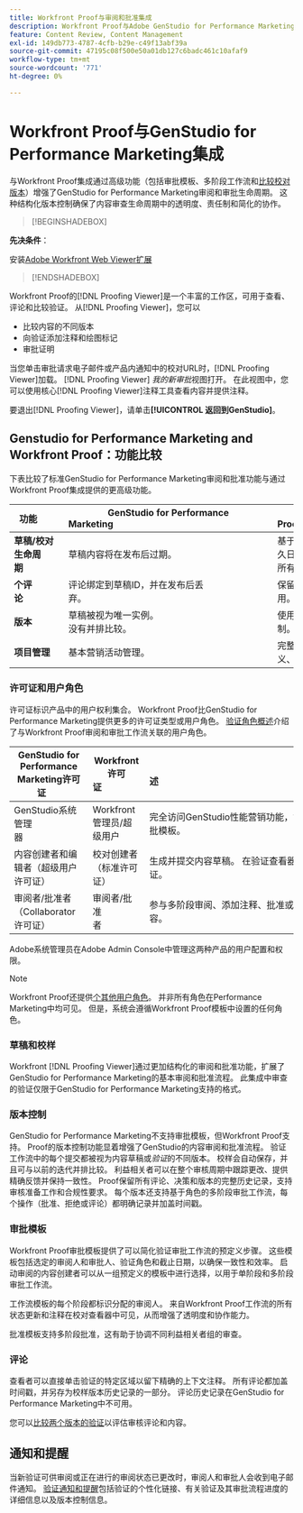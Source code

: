 ```yaml
---
title: Workfront Proof与审阅和批准集成
description: Workfront Proof与Adobe GenStudio for Performance Marketing集成。
feature: Content Review, Content Management
exl-id: 149db773-4787-4cfb-b29e-c49f13abf39a
source-git-commit: 47195c08f500e50a01db127c6badc461c10afaf9
workflow-type: tm+mt
source-wordcount: '771'
ht-degree: 0%

---
```


# Workfront Proof与GenStudio for Performance Marketing集成

与Workfront Proof集成通过高级功能（包括审批模板、多阶段工作流和[比较校对版本](https://experienceleague.adobe.com/en/docs/workfront/using/workfront-proof/work-with-proofs-in-wf-proof/review-proofs-web-proofing-viewer/compare-proofs)）增强了GenStudio for Performance Marketing审阅和审批生命周期。 这种结构化版本控制确保了内容审查生命周期中的透明度、责任制和简化的协作。

>[!BEGINSHADEBOX]

**先决条件**：

安装[Adobe Workfront Web Viewer扩展](https://experienceleague.adobe.com/en/docs/workfront/using/review-and-approve-work/proofing/review-proofs-in-workfront/review-a-proof/review-proof-in-web-viewer-extension)

>[!ENDSHADEBOX]

Workfront Proof的[!DNL Proofing Viewer]是一个丰富的工作区，可用于查看、评论和比较验证。 从[!DNL Proofing Viewer]，您可以

* 比较内容的不同版本
* 向验证添加注释和绘图标记
* 审批证明

当您单击审批请求电子邮件或产品内通知中的校对URL时，[!DNL Proofing Viewer]加载。 [!DNL Proofing Viewer] _我的新审批_&#x200B;视图打开。 在此视图中，您可以使用核心[!DNL Proofing Viewer]注释工具查看内容并提供注释。

要退出[!DNL Proofing Viewer]，请单击&#x200B;**[!UICONTROL 返回到GenStudio]**。

## Genstudio for Performance Marketing and Workfront Proof：功能比较

下表比较了标准GenStudio for Performance Marketing审阅和批准功能与通过Workfront Proof集成提供的更高级功能。

| 功能        | GenStudio for Performance Marketing                                                                 | Workfront Proof                                                                 |
|-------------------------------|------------------------------------------------------------------------------------------------------|----------------------------------------------------------------------------------|
| **草稿/校对生命周期**        | 草稿内容将在发布后过期。 | 基于角色的多阶段审批链，带有时间戳的永久日志。<br>所有版本将无限期保留。 |
| **个评论**                | 评论绑定到草稿ID，并在发布后丢弃。                                           | 保留永久注释和批注以供审核和合规性使用。     |
| **版本**           | 草稿被视为唯一实例。<br>没有并排比较。                                      | 使用并排和叠加比较工具进行完整版本控制。        |
| **项目管理** | 基本营销活动管理。 | 完整的营销活动生命周期管理，包括自定义、模板、报告和详细审核。 |

### 许可证和用户角色

许可证标识产品中的用户权利集合。 Workfront Proof比GenStudio for Performance Marketing提供更多的许可证类型或用户角色。 [验证角色概述](https://experienceleague.adobe.com/en/docs/workfront/using/review-and-approve-work/proofing/proofing-overview/proof-roles)介绍了与Workfront Proof审阅和审批工作流关联的用户角色。

| GenStudio for Performance Marketing许可证       | Workfront许可证                 | 描述                                                                                                                                                      |
|---------------------------------------------------|-----------------------------------|------------------------------------------------------------------------------------------------------------------------------------------------------------------|
| GenStudio系统管理器                          | Workfront管理员/超级用户 | 完全访问GenStudio性能营销功能，如品牌、角色和产品管理。 管理工作流和设置。 创建审批模板。 |
| 内容创建者和编辑者（超级用户许可证）   | 校对创建者（标准许可证）  | 生成并提交内容草稿。 在验证查看器中，上传资源并启动验证。 需要Workfront Proof许可证。                              |
| 审阅者/批准者（Collaborator许可证）        | 审阅者/批准者                 | 参与多阶段审阅、添加注释、批准或拒绝内容。                                                                             |

Adobe系统管理员在Adobe Admin Console中管理这两种产品的用户配置和权限。

>[!NOTE]
>
> Workfront Proof还提供[个其他用户角色](https://experienceleague.adobe.com/en/docs/workfront/using/review-and-approve-work/proofing/proofing-overview/proof-roles)。 并非所有角色在Performance Marketing中均可见。 但是，系统会遵循Workfront Proof模板中设置的任何角色。

### 草稿和校样

Workfront [!DNL Proofing Viewer]通过更加结构化的审阅和批准功能，扩展了GenStudio for Performance Marketing的基本审阅和批准流程。 此集成中审查的验证仅限于GenStudio for Performance Marketing支持的格式。

### 版本控制

GenStudio for Performance Marketing不支持审批模板，但Workfront Proof支持。 Proof的版本控制功能显着增强了GenStudio的内容审阅和批准流程。 验证工作流中的每个提交都被视为内容草稿或&#x200B;_验证_&#x200B;的不同版本。 校样会自动保存，并且可与以前的迭代并排比较。 利益相关者可以在整个审核周期中跟踪更改、提供精确反馈并保持一致性。 Proof保留所有评论、决策和版本的完整历史记录，支持审核准备工作和合规性要求。 每个版本还支持基于角色的多阶段审批工作流，每个操作（批准、拒绝或评论）都明确记录并加盖时间戳。

### 审批模板

Workfront Proof审批模板提供了可以简化验证审批工作流的预定义步骤。 这些模板包括选定的审阅人和审批人、验证角色和截止日期，以确保一致性和效率。 启动审阅的内容创建者可以从一组预定义的模板中进行选择，以用于单阶段和多阶段审批工作流。

工作流模板的每个阶段都标识分配的审阅人。 来自Workfront Proof工作流的所有状态更新和注释在校对查看器中可见，从而增强了透明度和协作能力。

批准模板支持多阶段批准，这有助于协调不同利益相关者组的审查。

### 评论

查看者可以直接单击验证的特定区域以留下精确的上下文注释。 所有评论都加盖时间戳，并另存为校样版本历史记录的一部分。 评论历史记录在GenStudio for Performance Marketing中不可用。

您可以[比较两个版本的验证](https://experienceleague.adobe.com/en/docs/workfront/using/workfront-proof/work-with-proofs-in-wf-proof/review-proofs-web-proofing-viewer/compare-proofs)以评估审核评论和内容。

## 通知和提醒

当新验证可供审阅或正在进行的审阅状态已更改时，审阅人和审批人会收到电子邮件通知。
[验证通知和提醒](https://experienceleague.adobe.com/en/docs/workfront/using/workfront-proof/proof-notifications-and-reminders/proof-notifications-and-reminders/proof-notifications-and-reminders)包括验证的个性化链接、有关验证及其审批流程进度的详细信息以及版本控制信息。

